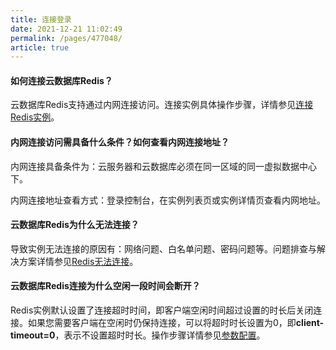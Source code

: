 ```yaml
---
title: 连接登录
date: 2021-12-21 11:02:49
permalink: /pages/477048/
article: true
---
```


#### 如何连接云数据库Redis？

云数据库Redis支持通过内网连接访问。连接实例具体操作步骤，详情参见[连接Redis实例](./../04.操作指南/02.连接实例/00.通过redis-cli连接.md)。

#### 内网连接访问需具备什么条件？如何查看内网连接地址？

内网连接具备条件为：云服务器和云数据库必须在同一区域的同一虚拟数据中心下。

内网连接地址查看方式：登录控制台，在实例列表页或实例详情页查看内网地址。

#### 云数据库Redis为什么无法连接？

导致实例无法连接的原因有：网络问题、白名单问题、密码问题等。问题排查与解决方案详情参见[Redis无法连接](./../08.故障处理/00.Redis无法连接.md)。

#### 云数据库Redis连接为什么空闲一段时间会断开？

 Redis实例默认设置了连接超时时间，即客户端空闲时间超过设置的时长后关闭连接。如果您需要客户端在空闲时仍保持连接，可以将超时时长设置为0，即**client-timeout=0**，表示不设置超时时长。操作步骤详情参见[参数配置](./../04.操作指南/07.参数配置.md)。

